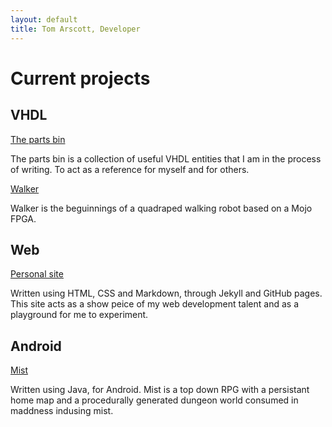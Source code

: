 ```yaml
---
layout: default
title: Tom Arscott, Developer
---
```


# Current projects

## VHDL

[The parts bin](https://github.com/ArscottT/)

The parts bin is a collection of useful VHDL entities that I am in the process of writing. To act as a reference for myself and for others.

[Walker](https://github.com/ArscottT/)

Walker is the beguinnings of a quadraped walking robot based on a Mojo FPGA.

## Web

[Personal site](https://github.com/ArscottT/ArscottT.github.io)

Written using HTML, CSS and Markdown, through Jekyll and GitHub pages.
This site acts as a show peice of my web development talent and as a playground for me to experiment.

## Android

[Mist](https://github.com/ArscottT/)

Written using Java, for Android. Mist is a top down RPG with a persistant home map and a procedurally generated dungeon world consumed in maddness indusing mist.  

